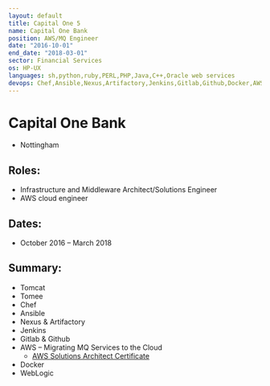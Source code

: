 ```yaml
---
layout: default
title: Capital One 5
name: Capital One Bank
position: AWS/MQ Engineer
date: "2016-10-01"
end_date: "2018-03-01"
sector: Financial Services
os: HP-UX
languages: sh,python,ruby,PERL,PHP,Java,C++,Oracle web services
devops: Chef,Ansible,Nexus,Artifactory,Jenkins,Gitlab,Github,Docker,AWS
---
```

# Capital One Bank
- Nottingham

## Roles:		
- Infrastructure and Middleware Architect/Solutions Engineer
- AWS cloud engineer

## Dates: 		
- October 2016 – March 2018

## Summary: 		
-	Tomcat
-	Tomee
-	Chef
-	Ansible
-	Nexus & Artifactory
-	Jenkins
-	Gitlab & Github
-	AWS – Migrating MQ Services to the Cloud
	- [AWS Solutions Architect Certificate](/assets/docs/awsSolutionsArchitect_AE.pdf)
-	Docker
-	WebLogic
